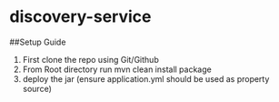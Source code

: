 # discovery-service

##Setup Guide

1. First clone the repo using Git/Github
2. From Root directory run mvn clean install package
3. deploy the jar (ensure application.yml should be used as property source)
